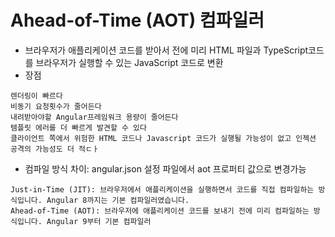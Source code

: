 # Ahead-of-Time (AOT) 컴파일러
- 브라우저가 애플리케이션 코드를 받아서 전에 미리 HTML 파일과 TypeScript코드를 브라우저가 실행할 수 있는 JavaScript 코드로 변환
- 장점
```
렌더링이 빠르다
비동기 요청횟수가 줄어든다
내려받아야할 Angular프레임워크 용량이 줄어든다
템플릿 에러를 더 빠르게 발견할 수 있다
클라이언트 쪽에서 위험한 HTML 코드나 Javascript 코드가 실행될 가능성이 없고 인젝션 공격의 가능성도 더 적ㄷㅏ
```
- 컴파일 방식 차이: angular.json 설정 파일에서 aot 프로퍼티 값으로 변경가능
```
Just-in-Time (JIT): 브라우저에서 애플리케이션을 실행하면서 코드를 직접 컴파일하는 방식입니다. Angular 8까지는 기본 컴파일러였습니다.
Ahead-of-Time (AOT): 브라우저에 애플리케이션 코드를 보내기 전에 미리 컴파일하는 방식입니다. Angular 9부터 기본 컴파일러
```
